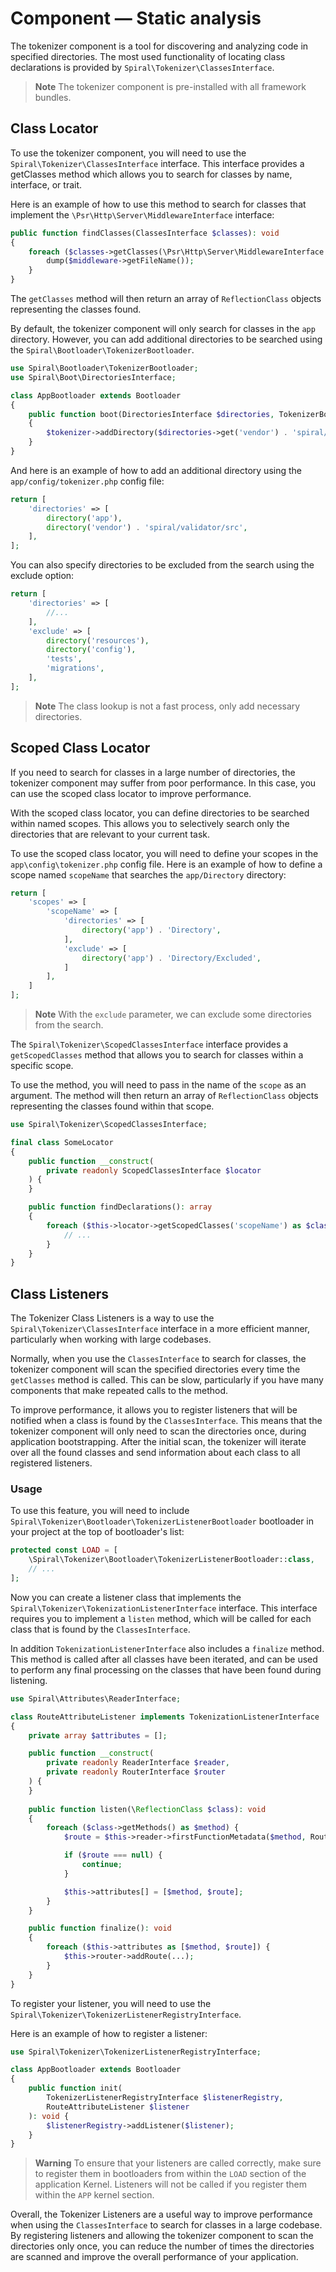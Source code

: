 # Component — Static analysis

The tokenizer component is a tool for discovering and analyzing code in specified directories. The most used
functionality of locating class declarations is provided by `Spiral\Tokenizer\ClassesInterface`.

> **Note**
> The tokenizer component is pre-installed with all framework bundles.

## Class Locator

To use the tokenizer component, you will need to use the `Spiral\Tokenizer\ClassesInterface` interface. This interface
provides a getClasses method which allows you to search for classes by name, interface, or trait.

Here is an example of how to use this method to search for classes that implement the
`\Psr\Http\Server\MiddlewareInterface` interface:

```php
public function findClasses(ClassesInterface $classes): void
{
    foreach ($classes->getClasses(\Psr\Http\Server\MiddlewareInterface::class) as $middleware) {
        dump($middleware->getFileName());
    }
}
```

The `getClasses` method will then return an array of `ReflectionClass` objects representing the classes found.

By default, the tokenizer component will only search for classes in the `app` directory. However, you can add additional
directories to be searched using the `Spiral\Bootloader\TokenizerBootloader`.

```php
use Spiral\Bootloader\TokenizerBootloader;
use Spiral\Boot\DirectoriesInterface;

class AppBootloader extends Bootloader
{
    public function boot(DirectoriesInterface $directories, TokenizerBootloader $tokenizer): void
    {
        $tokenizer->addDirectory($directories->get('vendor') . 'spiral/validator/src');
    }
}
```

And here is an example of how to add an additional directory using the `app/config/tokenizer.php` config file:
```php app/config/tokenizer.php
return [
    'directories' => [
        directory('app'),
        directory('vendor') . 'spiral/validator/src',
    ],
];
```

You can also specify directories to be excluded from the search using the exclude option:

```php app/config/tokenizer.php
return [
    'directories' => [
        //...
    ],
    'exclude' => [
        directory('resources'),
        directory('config'),
        'tests',
        'migrations',
    ],
];
```

> **Note**
> The class lookup is not a fast process, only add necessary directories.

## Scoped Class Locator

If you need to search for classes in a large number of directories, the tokenizer component may suffer from poor
performance. In this case, you can use the scoped class locator to improve performance.

With the scoped class locator, you can define directories to be searched within named scopes. This allows you to
selectively search only the directories that are relevant to your current task.

To use the scoped class locator, you will need to define your scopes in the `app\config\tokenizer.php` config file. Here
is an example of how to define a scope named `scopeName` that searches the `app/Directory` directory:

```php app/config/tokenizer.php
return [
    'scopes' => [
        'scopeName' => [
            'directories' => [
                directory('app') . 'Directory',
            ],
            'exclude' => [
                directory('app') . 'Directory/Excluded',
            ]
        ],
    ]
];
```

> **Note**
> With the `exclude` parameter, we can exclude some directories from the search.

The `Spiral\Tokenizer\ScopedClassesInterface` interface provides a `getScopedClasses` method that allows you to search
for classes within a specific scope.

To use the method, you will need to pass in the name of the `scope` as an argument. The method will then return an
array of `ReflectionClass` objects representing the classes found within that scope.

```php
use Spiral\Tokenizer\ScopedClassesInterface;

final class SomeLocator
{
    public function __construct(
        private readonly ScopedClassesInterface $locator
    ) {
    }

    public function findDeclarations(): array
    {
        foreach ($this->locator->getScopedClasses('scopeName') as $class) {
            // ...
        }
    }
}
```

## Class Listeners

The Tokenizer Class Listeners is a way to use the `Spiral\Tokenizer\ClassesInterface` interface in a more efficient
manner, particularly when working with large codebases.

Normally, when you use the `ClassesInterface` to search for classes, the tokenizer component will scan the specified
directories every time the `getClasses` method is called. This can be slow, particularly if you have many components
that make repeated calls to the method.

To improve performance, it allows you to register listeners that will be notified when a class is found by
the `ClassesInterface`. This means that the tokenizer component will only need to scan the directories
once, during application bootstrapping. After the initial scan, the tokenizer will iterate over all the found classes
and send information about each class to all registered listeners.

### Usage

To use this feature, you will need to include `Spiral\Tokenizer\Bootloader\TokenizerListenerBootloader`
bootloader in your project at the top of bootloader's list:

```php app/src/Application/Kernel.php
protected const LOAD = [
    \Spiral\Tokenizer\Bootloader\TokenizerListenerBootloader::class,
    // ...
];
```

Now you can create a listener class that implements the `Spiral\Tokenizer\TokenizationListenerInterface` interface.
This interface requires you to implement a `listen` method, which will be called for each class that is found by
the `ClassesInterface`.

In addition `TokenizationListenerInterface` also includes a `finalize` method. This method is called after all classes
have been iterated, and can be used to perform any final processing on the classes that have been found during
listening.

```php
use Spiral\Attributes\ReaderInterface;

class RouteAttributeListener implements TokenizationListenerInterface
{
    private array $attributes = [];

    public function __construct(
        private readonly ReaderInterface $reader,
        private readonly RouterInterface $router
    ) {
    }
    
    public function listen(\ReflectionClass $class): void
    {
        foreach ($class->getMethods() as $method) {
            $route = $this->reader->firstFunctionMetadata($method, Route::class);

            if ($route === null) {
                continue;
            }

            $this->attributes[] = [$method, $route];
        }
    }

    public function finalize(): void
    {
        foreach ($this->attributes as [$method, $route]) {
            $this->router->addRoute(...);
        }
    }
}
```

To register your listener, you will need to use the `Spiral\Tokenizer\TokenizerListenerRegistryInterface`.

Here is an example of how to register a listener:

```php
use Spiral\Tokenizer\TokenizerListenerRegistryInterface;

class AppBootloader extends Bootloader
{
    public function init(
        TokenizerListenerRegistryInterface $listenerRegistry,
        RouteAttributeListener $listener
    ): void {
        $listenerRegistry->addListener($listener);
    }
}
```

> **Warning**
> To ensure that your listeners are called correctly, make sure to register them in bootloaders from within the `LOAD`
> section of the application Kernel. Listeners will not be called if you register them  within the `APP` kernel section.

Overall, the Tokenizer Listeners are a useful way to improve performance when using the `ClassesInterface` to search
for classes in a large codebase. By registering listeners and allowing the tokenizer component to scan the directories
only once, you can reduce the number of times the directories are scanned and improve the overall performance of your
application.